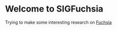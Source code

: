 # Welcome to SIGFuchsia

Trying to make some interesting research on [Fuchsia](https://fuchsia.dev/)
